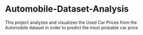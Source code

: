 # Automobile-Dataset-Analysis
This project analyzes and visualizes the Used Car Prices from the Automobile dataset in order to predict the most probable car price
